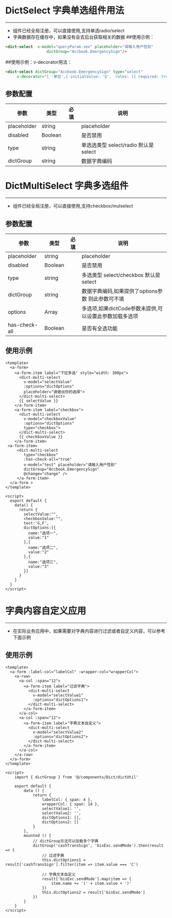 # DictSelect 字典单选组件用法
----
- 组件已经全局注册，可以直接使用,支持单选radio/select
- 字典数据存在缓存中，如果没有会去后台获取相关的数据
##使用示例：
```html
<dict-select  v-model="queryParam.sex" placeholder="请输入用户性别"
                  dictGroup="Accbook.EmergencySign"/>
```
##使用示例：v-decorator用法：
```html
<dict-select dictGroup="Accbook.EmergencySign" type="select"
     v-decorator="[ '单位',{ initialValue: 'G'， rules: [{ required: true, message: 'Please input your note!' }] }]"/>
```
## 参数配置
| 参数           | 类型   | 必填 |说明|
|--------------|---------|----|---------|
| placeholder      |string   | | placeholder |
| disabled      |Boolean   | | 是否禁用 |
| type      |string   | | 单选选类型 select/radio 默认是select |
| dictGroup      |string   | | 数据字典编码|

# DictMultiSelect 字典多选组件
---
- 组件已经全局注册，可以直接使用,支持checkbox/mulselect


## 参数配置
| 参数           | 类型   | 必填 |说明|
|--------------|---------|----|---------|
| placeholder      |string   | | placeholder |
| disabled      |Boolean   | | 是否禁用 |
| type      |string   | | 多选类型 select/checkbox 默认是select |
| dictGroup      |string   | | 数据字典编码,如果提供了options参数 则此参数可不填|
| options      |Array   | | 多选项,如果dictCode参数未提供,可以设置此参数加载多选项 |
| has-check-all      |Boolean   | | 是否有全选功能 |

使用示例
----
```vue
<template>
  <a-form>
    <a-form-item label="下拉多选" style="width: 300px">
      <dict-multi-select
        v-model="selectValue"
        :options="dictOptions"
        placeholder="请做出你的选择">
      </dict-multi-select>
      {{ selectValue }}
    </a-form-item>
    <a-form-item label="checkbox">
      <dict-multi-select
        v-model="checkboxValue"
        :options="dictOptions"
        type="checkbox">
      </dict-multi-select>
      {{ checkboxValue }}
    </a-form-item>
 <a-form-item>
     <dict-multi-select 
        type="checkbox" 
        :has-check-all="true" 
        v-model="test" placeholder="请输入用户性别" 
        dictGroup="Accbook.EmergencySign" 
        @change="change" />
     </a-form-item>
  </a-form >
</template>

<script>
  export default {
    data() {
      return {
        selectValue:"",
        checkboxValue:"",
        test:'G,F',
        dictOptions:[{
          name:"选项一",
          value:"1"
        },{
          name:"选项二",
          value:"2"
        },{
          name:"选项三",
          value:"3"
        }]
      }
    }
  }
</script>
```
# 字典内容自定义应用
---
- 在实际业务应用中，如果需要对字典内容进行过滤或者自定义内容，可以参考下面示例


使用示例
----
```vue
<template>
  <a-form :label-col="labelCol" :wrapper-col="wrapperCol">
    <a-row>
      <a-col :span="12">
        <a-form-item label="过滤字典">
          <dict-multi-select
            v-model="selectValue1"
            :options="dictOptions1">
          </dict-multi-select>
        </a-form-item>
      </a-col>
      <a-col :span="12">
        <a-form-item label="字典文本自定义">
          <dict-multi-select
            v-model="selectValue2"
            :options="dictOptions2">
          </dict-multi-select>
        </a-form-item>
      </a-col>
    </a-row>
  </a-form>
</template>

<script>
    import { dictGroup } from '@/components/Dict/dictUtil'

    export default {
        data () {
            return {
                labelCol: { span: 4 },
                wrapperCol: { span: 14 },
                selectValue1: '',
                selectValue2: '',
                dictOptions1: [],
                dictOptions2: []
            }
        },
        mounted () {
            // dictGroup方法可以加载多个字典
            dictGroup('cashTransSign', 'bisExc.sendMode').then(result => {
                // 过滤字典
                this.dictOptions1 = result['cashTransSign'].filter(item => item.value === 'C')

                // 字典文本自定义
                result['bisExc.sendMode'].map(item => {
                    item.name += '(' + item.value + ')'
                })
                this.dictOptions2 = result['bisExc.sendMode']
            })
        }
    }
</script>

```

